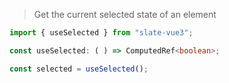 > Get the current selected state of an element

```typescript
import { useSelected } from "slate-vue3";

const useSelected: ( ) => ComputedRef<boolean>;

const selected = useSelected();
```
